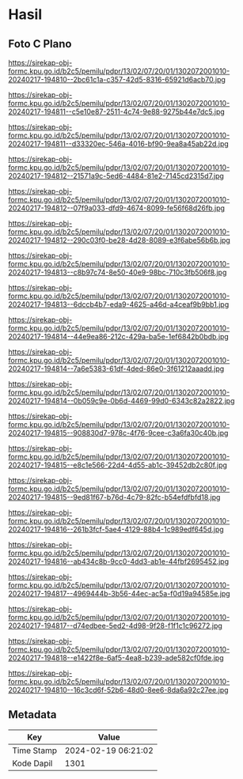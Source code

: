# Hasil

## Foto C Plano

https://sirekap-obj-formc.kpu.go.id/b2c5/pemilu/pdpr/13/02/07/20/01/1302072001010-20240217-194810--2bc61c1a-c357-42d5-8316-65921d6acb70.jpg

https://sirekap-obj-formc.kpu.go.id/b2c5/pemilu/pdpr/13/02/07/20/01/1302072001010-20240217-194811--c5e10e87-2511-4c74-9e88-9275b44e7dc5.jpg

https://sirekap-obj-formc.kpu.go.id/b2c5/pemilu/pdpr/13/02/07/20/01/1302072001010-20240217-194811--d33320ec-546a-4016-bf90-9ea8a45ab22d.jpg

https://sirekap-obj-formc.kpu.go.id/b2c5/pemilu/pdpr/13/02/07/20/01/1302072001010-20240217-194812--21571a9c-5ed6-4484-81e2-7145cd2315d7.jpg

https://sirekap-obj-formc.kpu.go.id/b2c5/pemilu/pdpr/13/02/07/20/01/1302072001010-20240217-194812--07f9a033-dfd9-4674-8099-fe56f68d26fb.jpg

https://sirekap-obj-formc.kpu.go.id/b2c5/pemilu/pdpr/13/02/07/20/01/1302072001010-20240217-194812--290c03f0-be28-4d28-8089-e3f6abe56b6b.jpg

https://sirekap-obj-formc.kpu.go.id/b2c5/pemilu/pdpr/13/02/07/20/01/1302072001010-20240217-194813--c8b97c74-8e50-40e9-98bc-710c3fb506f8.jpg

https://sirekap-obj-formc.kpu.go.id/b2c5/pemilu/pdpr/13/02/07/20/01/1302072001010-20240217-194813--6dccb4b7-eda9-4625-a46d-a4ceaf9b9bb1.jpg

https://sirekap-obj-formc.kpu.go.id/b2c5/pemilu/pdpr/13/02/07/20/01/1302072001010-20240217-194814--44e9ea86-212c-429a-ba5e-1ef6842b0bdb.jpg

https://sirekap-obj-formc.kpu.go.id/b2c5/pemilu/pdpr/13/02/07/20/01/1302072001010-20240217-194814--7a6e5383-61df-4ded-86e0-3f61212aaadd.jpg

https://sirekap-obj-formc.kpu.go.id/b2c5/pemilu/pdpr/13/02/07/20/01/1302072001010-20240217-194814--0b059c9e-0b6d-4469-99d0-6343c82a2822.jpg

https://sirekap-obj-formc.kpu.go.id/b2c5/pemilu/pdpr/13/02/07/20/01/1302072001010-20240217-194815--908830d7-978c-4f76-9cee-c3a6fa30c40b.jpg

https://sirekap-obj-formc.kpu.go.id/b2c5/pemilu/pdpr/13/02/07/20/01/1302072001010-20240217-194815--e8c1e566-22d4-4d55-ab1c-39452db2c80f.jpg

https://sirekap-obj-formc.kpu.go.id/b2c5/pemilu/pdpr/13/02/07/20/01/1302072001010-20240217-194815--9ed81f67-b76d-4c79-82fc-b54efdfbfd18.jpg

https://sirekap-obj-formc.kpu.go.id/b2c5/pemilu/pdpr/13/02/07/20/01/1302072001010-20240217-194816--261b3fcf-5ae4-4129-88b4-1c989edf645d.jpg

https://sirekap-obj-formc.kpu.go.id/b2c5/pemilu/pdpr/13/02/07/20/01/1302072001010-20240217-194816--ab434c8b-9cc0-4dd3-ab1e-44fbf2695452.jpg

https://sirekap-obj-formc.kpu.go.id/b2c5/pemilu/pdpr/13/02/07/20/01/1302072001010-20240217-194817--4969444b-3b56-44ec-ac5a-f0d19a94585e.jpg

https://sirekap-obj-formc.kpu.go.id/b2c5/pemilu/pdpr/13/02/07/20/01/1302072001010-20240217-194817--d74edbee-5ed2-4d98-9f28-f1f1c1c96272.jpg

https://sirekap-obj-formc.kpu.go.id/b2c5/pemilu/pdpr/13/02/07/20/01/1302072001010-20240217-194818--e1422f8e-6af5-4ea8-b239-ade582cf0fde.jpg

https://sirekap-obj-formc.kpu.go.id/b2c5/pemilu/pdpr/13/02/07/20/01/1302072001010-20240217-194810--16c3cd6f-52b6-48d0-8ee6-8da6a92c27ee.jpg


## Metadata

| Key        | Value               |
| ---------- | ------------------- |
| Time Stamp | 2024-02-19 06:21:02 |
| Kode Dapil | 1301                |



